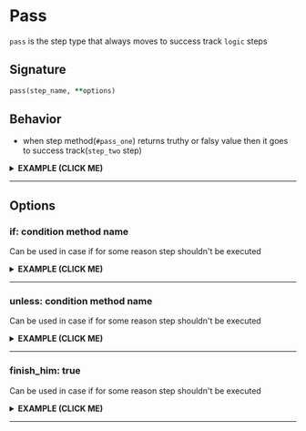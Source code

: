 # Pass

`pass` is the step type that always moves to success track `logic` steps

## Signature

```ruby
pass(step_name, **options)
```

## Behavior

 - when step method(`#pass_one`) returns truthy or falsy value then it goes to success track(`step_two` step)

<details><summary><b>EXAMPLE (CLICK ME)</b></summary>
<p>

  ```ruby
    require 'decouplio'

    class SomeAction < Decouplio::Action
      logic do
        pass :pass_one
        step :step_two
        fail :fail_one
      end

      def pass_one(param_for_pass:, **)
        ctx[:pass_one] = param_for_pass
      end

      def step_two(**)
        ctx[:step_two] = 'Success'
      end

      def fail_one(**)
        ctx[:fail_one] = 'Failure'
      end
    end

    pass_success = SomeAction.call(param_for_pass: true)
    pass_failure = SomeAction.call(param_for_pass: false)

    pass_success # =>
    # Result: success

    # Railway Flow:
    #   pass_one -> step_two

    # Context:
    #   {:param_for_pass=>true, :pass_one=>true, :step_two=>"Success"}

    # Errors:
    #   {}

    pass_failure # =>
    # Result: success

    # Railway Flow:
    #   pass_one -> step_two

    # Context:
    #   {:param_for_pass=>false, :pass_one=>false, :step_two=>"Success"}

    # Errors:
    #   {}
  ```

  ```mermaid
    flowchart LR
        1(start)-->2(pass_one success);
        1(start)-->3(pass_one failure);
        2(pass_one success)-->|success track|4(step_two);
        3(pass_one failure)-->|success track|4(step_two);
        4(step_two)-->|success track|5(finish_success)
  ```

</p>
</details>

***

## Options

### if: condition method name
Can be used in case if for some reason step shouldn't be executed

<details><summary><b>EXAMPLE (CLICK ME)</b></summary>
<p>

  ```ruby
    require 'decouplio'

    class SomeActionIfCondition < Decouplio::Action
      logic do
        step :step_one
        pass :pass_one, if: :some_condition?
        step :step_two
      end

      def step_one(**)
        ctx[:step_one] = 'Success'
      end

      def pass_one(**)
        ctx[:pass_one] = 'Success'
      end

      def step_two(**)
        ctx[:step_two] = 'Success'
      end

      def some_condition?(condition_param:, **)
        condition_param
      end
    end

    condition_positive = SomeActionIfCondition.call(condition_param: true)
    condition_negative = SomeActionIfCondition.call(condition_param: false)

    condition_positive # =>
    # Result: success

    # Railway Flow:
    #   step_one -> pass_one -> step_two

    # Context:
    #   {:condition_param=>true, :step_one=>"Success", :pass_one=>"Success", :step_two=>"Success"}

    # Errors:
    #   {}


    condition_negative # =>
    # Result: success

    # Railway Flow:
    #   step_one -> step_two

    # Context:
    #   {:condition_param=>false, :step_one=>"Success", :step_two=>"Success"}

    # Errors:
    #   {}
  ```

  ```mermaid
  flowchart LR
      1(start)-->2(step_one);
      2(step_one)-->|condition positive|3(pass_one);
      3(pass_one)-->|success track|4(step_two);
      2(step_one)-->|condition negative|4(step_two);
      4(step_two)-->|success track|5(finish_success);
  ```
</p>
</details>

***

### unless: condition method name
Can be used in case if for some reason step shouldn't be executed

<details><summary><b>EXAMPLE (CLICK ME)</b></summary>
<p>

  ```ruby
    require 'decouplio'

    class SomeActionUnlessCondition < Decouplio::Action
      logic do
        step :step_one
        pass :pass_one, unless: :some_condition?
        step :step_two
      end

      def step_one(**)
        ctx[:step_one] = 'Success'
      end

      def pass_one(**)
        ctx[:pass_one] = 'Success'
      end

      def step_two(**)
        ctx[:step_two] = 'Success'
      end

      def some_condition?(condition_param:, **)
        condition_param
      end
    end

    condition_positive = SomeActionUnlessCondition.call(condition_param: false)
    condition_negative = SomeActionUnlessCondition.call(condition_param: true)

    condition_positive # =>
    # Result: success

    # Railway Flow:
    #   step_one -> pass_one -> step_two

    # Context:
    #   {:condition_param=>false, :step_one=>"Success", :pass_one=>"Success", :step_two=>"Success"}

    # Errors:
    #   {}

    condition_negative # =>
    # Result: success

    # Railway Flow:
    #   step_one -> step_two

    # Context:
    #   {:condition_param=>true, :step_one=>"Success", :step_two=>"Success"}

    # Errors:
    #   {}
  ```

  ```mermaid
  flowchart LR
      1(start)-->2(step_one);
      2(step_one)-->|condition positive|3(pass_one);
      3(pass_one)-->|success track|4(step_two);
      2(step_one)-->|condition negative|4(step_two);
      4(step_two)-->|success track|5(finish_success);
  ```
</p>
</details>

***

### finish_him: true

Can be used in case if for some reason step shouldn't be executed

<details><summary><b>EXAMPLE (CLICK ME)</b></summary>
<p>

  ```ruby
    require 'decouplio'

    class SomeActionFinishHim < Decouplio::Action
      logic do
        step :step_one, on_success: :step_two, on_failure: :pass_one
        pass :pass_one, finish_him: true
        step :step_two
        step :step_three
      end

      def step_one(param_for_step:, **)
        ctx[:step_one] = param_for_step
      end

      def pass_one(**)
        ctx[:pass_one] = 'Success'
      end

      def step_two(**)
        ctx[:step_two] = 'Success'
      end

      def step_three(**)
        ctx[:step_three] = 'Success'
      end
    end

    success_track = SomeActionFinishHim.call(param_for_step: true)
    failure_track = SomeActionFinishHim.call(param_for_step: false)

    success_track # =>
    # Result: success

    # Railway Flow:
    #   step_one -> step_two -> step_three

    # Context:
    #   {:param_for_step=>true, :step_one=>true, :step_two=>"Success", :step_three=>"Success"}

    # Errors:
    #   {}

    failure_track # =>
    # Result: success

    # Railway Flow:
    #   step_one -> pass_one

    # Context:
    #   {:param_for_step=>false, :step_one=>false, :pass_one=>"Success"}

    # Errors:
    #   {}
  ```

  ```mermaid
  flowchart LR
      1(start)-->2(step_one);
      2(step_one)-->|success track|3(step_two);
      3(step_two)-->|success track|4(step_three);
      2(step_one)-->|failure track|5(pass_one);
      4(step_three)-->|success track|6(finish success);
      5(pass_one)-->|success track|6(finish success);
  ```
</p>
</details>

***
